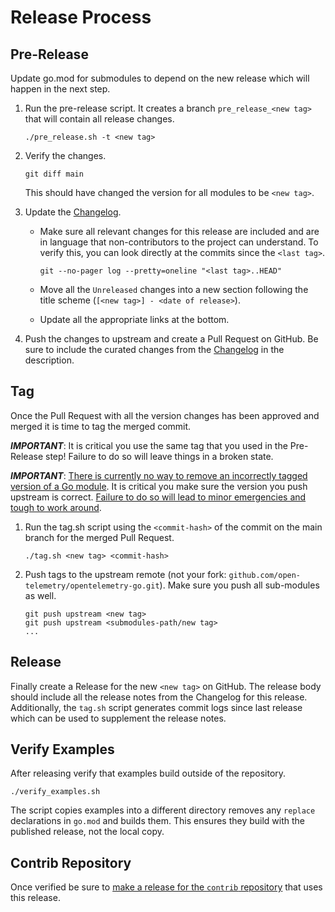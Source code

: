 # Release Process

## Pre-Release

Update go.mod for submodules to depend on the new release which will happen in the next step.

1. Run the pre-release script. It creates a branch `pre_release_<new tag>` that will contain all release changes.

   ```
   ./pre_release.sh -t <new tag>
   ```

2. Verify the changes.

   ```
   git diff main
   ```

   This should have changed the version for all modules to be `<new tag>`.

3. Update the [Changelog](./CHANGELOG.md).

   - Make sure all relevant changes for this release are included and are in language that non-contributors to the project can understand.
     To verify this, you can look directly at the commits since the `<last tag>`.

     ```
     git --no-pager log --pretty=oneline "<last tag>..HEAD"
     ```

   - Move all the `Unreleased` changes into a new section following the title scheme (`[<new tag>] - <date of release>`).
   - Update all the appropriate links at the bottom.

4. Push the changes to upstream and create a Pull Request on GitHub.
   Be sure to include the curated changes from the [Changelog](./CHANGELOG.md) in the description.

## Tag

Once the Pull Request with all the version changes has been approved and merged it is time to tag the merged commit.

**_IMPORTANT_**: It is critical you use the same tag that you used in the Pre-Release step!
Failure to do so will leave things in a broken state.

**_IMPORTANT_**: [There is currently no way to remove an incorrectly tagged version of a Go module](https://github.com/golang/go/issues/34189).
It is critical you make sure the version you push upstream is correct.
[Failure to do so will lead to minor emergencies and tough to work around](https://github.com/open-telemetry/opentelemetry-go/issues/331).

1. Run the tag.sh script using the `<commit-hash>` of the commit on the main branch for the merged Pull Request.

   ```
   ./tag.sh <new tag> <commit-hash>
   ```

2. Push tags to the upstream remote (not your fork: `github.com/open-telemetry/opentelemetry-go.git`).
   Make sure you push all sub-modules as well.

   ```
   git push upstream <new tag>
   git push upstream <submodules-path/new tag>
   ...
   ```

## Release

Finally create a Release for the new `<new tag>` on GitHub.
The release body should include all the release notes from the Changelog for this release.
Additionally, the `tag.sh` script generates commit logs since last release which can be used to supplement the release notes.

## Verify Examples

After releasing verify that examples build outside of the repository.

```
./verify_examples.sh
```

The script copies examples into a different directory removes any `replace` declarations in `go.mod` and builds them.
This ensures they build with the published release, not the local copy.

## Contrib Repository

Once verified be sure to [make a release for the `contrib` repository](https://github.com/open-telemetry/opentelemetry-go-contrib/blob/main/RELEASING.md) that uses this release.
